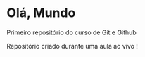 # Olá, Mundo
 Primeiro repositório do curso de Git e Github

Repositório criado durante uma aula ao vivo !
